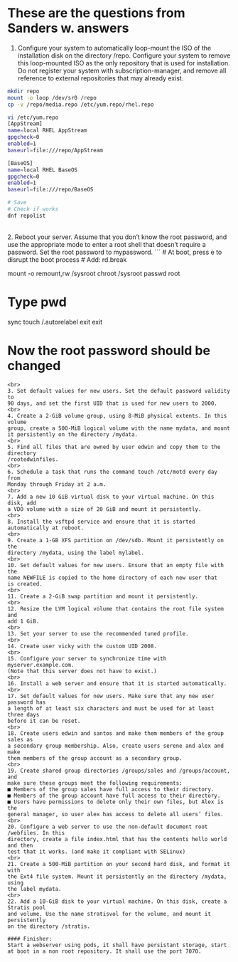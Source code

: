 # These are the questions from Sanders w. answers

1.  Configure your system to automatically loop-mount the ISO of the
installation disk on the directory /repo. Configure your system to remove
this loop-mounted ISO as the only repository that is used for installation.
Do not register your system with subscription-manager, and remove all
reference to external repositories that may already exist.

```bash
mkdir repo
mount -o loop /dev/sr0 /repo
cp -v /repo/media.repo /etc/yum.repo/rhel.repo

vi /etc/yum.repo
[AppStream]
name=local RHEL AppStream
gpgcheck=0
enabled=1
baseurl=file:///repo/AppStream

[BaseOS]
name=local RHEL BaseOS
gpgcheck=0
enabled=1
baseurl=file:///repo/BaseOS

# Save
# Check if works
dnf repolist
```

<br>
2. Reboot your server. Assume that you don’t know the root password, and
use the appropriate mode to enter a root shell that doesn’t require a
password. Set the root password to mypassword.
```
# At boot, press e to disrupt the boot process
# Add:
rd.break

mount -o remount,rw /sysroot
chroot /sysroot
passwd root
# Type pwd
sync
touch /.autorelabel
exit
exit

# Now the root password should be changed
```
<br>
3. Set default values for new users. Set the default password validity to
90 days, and set the first UID that is used for new users to 2000.
<br>
4. Create a 2-GiB volume group, using 8-MiB physical extents. In this volume
group, create a 500-MiB logical volume with the name mydata, and mount
it persistently on the directory /mydata.
<br>
5. Find all files that are owned by user edwin and copy them to the directory
/rootedwinfiles.
<br>
6. Schedule a task that runs the command touch /etc/motd every day from
Monday through Friday at 2 a.m.
<br>
7. Add a new 10 GiB virtual disk to your virtual machine. On this disk, add
a VDO volume with a size of 20 GiB and mount it persistently.
<br>
8. Install the vsftpd service and ensure that it is started automatically at reboot.
<br>
9. Create a 1-GB XFS partition on /dev/sdb. Mount it persistently on the
directory /mydata, using the label mylabel.
<br>
10. Set default values for new users. Ensure that an empty file with the
name NEWFILE is copied to the home directory of each new user that
is created.
<br>
11. Create a 2-GiB swap partition and mount it persistently.
<br>
12. Resize the LVM logical volume that contains the root file system and
add 1 GiB.
<br>
13. Set your server to use the recommended tuned profile.
<br>
14. Create user vicky with the custom UID 2008.
<br>
15. Configure your server to synchronize time with myserver.example.com.
(Note that this server does not have to exist.)
<br>
16. Install a web server and ensure that it is started automatically.
<br>
17. Set default values for new users. Make sure that any new user password has
a length of at least six characters and must be used for at least three days
before it can be reset.
<br>
18. Create users edwin and santos and make them members of the group sales as
a secondary group membership. Also, create users serene and alex and make
them members of the group account as a secondary group.
<br>
19. Create shared group directories /groups/sales and /groups/account, and
make sure these groups meet the following requirements:
■ Members of the group sales have full access to their directory.
■ Members of the group account have full access to their directory.
■ Users have permissions to delete only their own files, but Alex is the
general manager, so user alex has access to delete all users’ files.
<br>
20. Configure a web server to use the non-default document root /webfiles. In this
directory, create a file index.html that has the contents hello world and then
test that it works. (and make it compliant with SELinux)
<br>
21. Create a 500-MiB partition on your second hard disk, and format it with
the Ext4 file system. Mount it persistently on the directory /mydata, using
the label mydata.
<br>
22. Add a 10-GiB disk to your virtual machine. On this disk, create a Stratis pool
and volume. Use the name stratisvol for the volume, and mount it persistently
on the directory /stratis.

#### Finisher:
Start a webserver using pods, it shall have persistant storage, start at boot in a non root repository. It shall use the port 7070. 